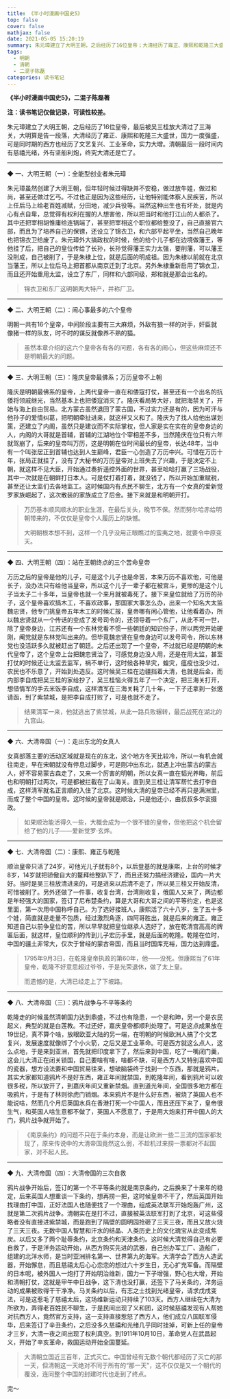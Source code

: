 ```yaml
---
title: 《半小时漫画中国史5》
top: false
cover: false
mathjax: false
date: 2021-05-05 15:20:19
summary: 朱元璋建立了大明王朝，之后经历了16位皇帝；大清经历了雍正、康熙和乾隆三大盛世；最后败给了慈禧光绪和西方的坚船利炮。
tags: 
  - 明朝
  - 清朝
  - 二混子陈磊
categories: 读书笔记
---
```


**《半小时漫画中国史5》，二混子陈磊著**

**注：读书笔记仅做记录，可读性较差。**

朱元璋建立了大明王朝，之后经历了16位皇帝，最后被吴三桂放大清过了三海关，大明算是告一段落，大清经历了雍正、康熙和乾隆三大盛世，国力一度强盛，可是同时期的西方也经历了文艺复兴、工业革命，实力大增。清朝最后一段时间内有慈禧光绪，外有坚船利炮，终究大清还是亡了。

---

◆ 一、大明王朝（一）：全能型创业者朱元璋

朱元璋虽然创建了大明王朝，但年轻时候过得缺并不安稳，做过放牛娃，做过和尚，甚至还做过乞丐。不过也正是因为这些经历，让他特别能体察人民疾苦，所以上任后马上给老百姓减赋，分田地，减少兵役等。当然这种出生也有坏处，就是内心有点自卑，总觉得有权利在握的人想害他，所以把当时和他打江山的人都杀了。其中还把宰相胡惟庸给连锅端了，甚至把宰相这个职位都给整没了，自己直接官六部，而且为了培养自己的保镖，还设立了锦衣卫，和六部平起平坐，当然自己晚年也把锦衣卫给废了。朱元璋外大搞政权的时候，他的给个儿子都在边境做藩王，等他挂了后，把自己的皇位传给了长孙，长孙觉得藩王实力太强，要削藩，可以藩王没削成，自己被削了，于是朱棣上位，就是后面的明成祖。因为朱棣以前就在北京当藩王，所以上位后马上把首都从南京迁到了北京。另外朱棣重新启用了锦衣卫，而且还开始重用太监，设立了东厂，同样和六部同级，郑和就是那会出名的。

> 锦衣卫和东厂这明朝两大特产，并称厂卫。

---

◆ 二、大明王朝（二）：闹心事最多的六个皇帝

明朝一共有16个皇帝，中间阶段主要有三大麻烦，外敌有狼一样的对手，奸臣就像猪一样的队友，时不时的谋反就像养不熟的猫。

> 虽然本章介绍的这六个皇帝各有各的问题，各有各的闹心，但这些麻烦还不是明朝最大的问题。



---

◆ 三、大明王朝（三）：隆庆皇帝最佛系；万历皇帝不上朝

隆庆是明朝最佛系的皇帝，上两代皇帝一直在和倭寇打仗，甚至还有一个出名的抗倭将领戚继光，当然基本上也把倭寇消灭了。隆庆看局势大好，就把海禁关了，开始与海上自由贸易。北方蒙古虽然退回了蒙古国，不过实力还是有的，因为可汗与他孙子的爱情纠葛，把明朝牵扯进来，就这样又义和了。隆庆为了找人给他出谋划策，还建立了内阁，虽然只是建议而不实际掌权，但人家是实在实在的皇帝身边的人，内阁的大哥就是首辅，首辅的江湖地位个宰相差不多，当然隆庆在位只有六年就驾崩了，后来的皇帝叫万历，这是明朝在位时间最长的皇帝，长达48年，当中有一个叫张居正到首辅也达到人生巅峰，君臣一心创造了万历中兴。可惜在万历十年，张局正就挂了，没有了大秘书的万历皇帝对上班失去了兴趣，于是决定不上朝，就这样不见大臣，开始通过奏折遥控外面的世界，甚至哈哈打赢了三场战役，其中一次就是在朝鲜打日本人。可是仗打着打着，就没钱了，所以开始加重赋税，甚至还让太监们去各地监工。这时候国内有点民不聊生，北方有一个女真的爱新觉罗家族崛起了，这次散装的家族成立了后金。接下来就是和明朝开打。

> 万历基本顺风顺水的职业生涯，在最后关头，晚节不保。然而努尔哈赤给明朝带来的，不仅仅是皇帝个人履历上的缺憾。
>
> 大明朝根本想不到，这样一个几乎没用正眼瞧过的蛮夷之地，就要令中原变天。

---

◆ 四、大明王朝（四）：站在王朝终点的三个苦命皇帝

万历之后的皇帝是他的儿子，可是这个儿子也是命苦，本来万历不喜欢他，可他是长子，没办法只有给他当皇帝，所以这个儿子一辈子都在被宫斗，更惨的是这个儿子当太子二十多年，当皇帝也就一个来月就被毒死了。接下来皇位就给了万历的孙子，这个皇帝喜欢搞木工，不喜欢政事，那国家大事怎么办，出来一个知名大太监魏忠贤，他专门挑皇帝五年木工的时候汇报，皇帝哪有闲心管他，让他看着办，所以魏忠贤就从一个传话的变成了发号司令的，还领导着一个东厂，从此不可一世，除了皇帝身边，江苏还有一个东林党看不惯一些朝廷的知识份子，所以两党开始硬刚，阉党就是东林党叫出来的。但毕竟魏忠贤在皇帝身边可以发号司令，所以东林党也没活跃多久就被赶出了朝廷。之后还出现了一个皇帝，不过就已经是明朝的末代皇帝了，这个皇帝上台把魏忠贤治了，可感觉身边没人用，还是在用太监，甚至打仗的时候还让太监去监军，祸不单行，这时候各种旱灾，蝗灾，瘟疫也没少过，农民也不乐意了，开始到处造反。这时候吴三桂在边疆挡着大清，也就是后金，而内部李自成把吴三桂的家给抄了，吴三桂恼火得五年了一个决定，把三海关打开，想借情军的手去米饭李自成，这样清军在三海关耗了几十年，一下子还拿到一张邀请函，到了紫禁城，是把李自成打败了，可是也就不走了。

> 结果清军一来，他就逃出了紫禁城，从此一路兵败辗转，最后战死在湖北的九宫山。

---

◆ 六、大清帝国（一）：走出东北的女真人

女真部落主要的活动区域就是现在的东北，这个地方冬天比较冷，所以一有机会就往南走，早在宋朝就没有停息过脚步，可是刚冲出东北，就遇上冲出蒙古的蒙古人，好不容易蒙古森走了，又来一个厉害的明朝，所以女真一直在韬光养晦，前后也和明朝打过两次，可是都被拦截在了山海关。直到吴三桂让清军帮忙去打李自成，这样清军就名正言顺的入住了北京。这时候大清的皇帝已经不再只是满洲里，而成了整个中国的皇帝。这时候的皇帝就是顺治，只是他还小，由叔叔多尔衮摄政。

> 如果顺治能活得久一些，大概会成为一个很不错的皇帝，但他把这个机会留给了他的儿子——爱新觉罗·玄烨。

---

◆ 七、大清帝国（二）：康熙、雍正与乾隆

顺治皇帝只活了24岁，可他光儿子就有8个，以后登基的就是康熙，上台的时候才8岁，14岁就把骄傲自大的鳌拜给整趴下了，而且还努力搞经济建设，国内一片大好。当时是吴三桂放清进来的，可是进来以后清不走了，所以吴三桂又开始反清，可惜被削了。另外还做了一件事，收复台湾，台湾刚收复，俄国人又来了，两边都是年轻强大的国家，签订了尼布楚条约，算是大哥和大哥之间的平等约定，也是这里面，第一次用中国称呼自己。为了选好接班人，康熙活了六十八岁，生了五十多个娃，简直就是走量不包质，经过激烈角逐，四阿哥胜出，就是后来的雍正。雍正知道自己以前争皇位的苦，所以早早就把皇位继承人选好了，放在乾清宫高高的牌匾后面，就这样，皇位顺利的传到儿子宏历手里，就是后面的乾隆。乾隆在位时，中国的疆土非常大，仅次于曾经的蒙古帝国，而且当时国库充裕，国力达到鼎盛。

> 1795年9月3日，在乾隆皇帝执政的第60年，他——没死。但康熙当了61年皇帝，乾隆不好意思超过爷爷，于是光荣退休，做了太上皇。
>
> 而遗憾的是，大清已经走上了下坡路。

---

◆ 八、大清帝国（三）：鸦片战争与不平等条约

乾隆走的时候虽然清朝国力达到鼎盛，不过也有隐患，一个是和珅，另一个是农民起义，典型的就是白莲教。不过还好，嘉庆皇帝都顺利处理了。可是这点成果放在19世纪，真不算个啥，放眼欧亚大陆的另一端，在明朝的时候欧洲人搞了个文艺复兴，发展速度就像绑了个小火箭，之后又是工业革命。可是西方就这么点人，这么点地，于是来到亚洲，首先就把印度拿下了，然后来到中国，吃了一嘴闭门羹，这会儿大清正在闭关锁国，自己要啥有啥，啥都不缺，可是西方人又特别喜欢中国的瓷器，想方设法要和中国贸易往来，想破脑袋终于找到一个东西，那就是鸦片。其实大家都知道鸦片不是好东西，雍正年间就禁国，到乾隆年间，看到鸦片可以收很多税，所以放开了，到嘉庆年间又重新禁烟。直到道光年间，全国很多地方都在吸鸦片，于是有了林则徐虎门销烟。本来鸦片不是什么好东西，被烧了英国人也不能说啥，然而几个月后英国水兵在香港打死一个中国人，而且还压下来了，皇帝很生气，和英国人啥生意都不做了，英国人不愿意了，于是用大炮来打开中国人的大门，鸦片战争就开始了。

> 《南京条约》的问题不只在于条约本身，而是让欧洲一些二三流的国家都发现了，原来传说中的大清帝国竟然这么弱，不趁机过来捞一票都对不起国家，对不起人民。

---

◆ 九、大清帝国（四）：大清帝国的三次自救

鸦片战争开始后，签订的第一个不平等条约就是南京条约，之后换来了十来年的稳定，后来英国人想重谈一下条约，想再捞一把，这时候皇帝不干了，然后英国开始找理由打中国，正好法国人也随便找了一个理由，组成英法联军开始炮轰广州，这就是第二次鸦片战争。清朝实在是打不过，直接被英法联军打到了北京，可这些侵略者没有直接进紫禁城，而是跑到了隔壁的圆明园抢砸了三天三夜，而且又放火烧了三天三夜。无数中国人智慧和汗水的结晶、人类历史上的文化瑰宝从此变成焦炭。以后又多了两个耻辱条约，北京条约和天津条约。这时候大清觉得自己有必要自救了，于是洋务运动开始，从西方购买先进的武器，自己创办军工厂、造船厂，组建的北洋水师，是当时亚洲排名第一、世界第九的海军。大清学会了西方人造武器，开始懈怠，而且慈禧太后心心恋恋的想过六十岁生日，无心扩充军备。而隔壁的日本呢，被外国人一炮打了开始明治维新，国力一下子增强，野心也大增，开始和清朝打仗，这就是甲午中日战争，这下清也没打赢，还签下了马关条约，洋务运动的成果被败得干干净净。马关条约以后，有志之士找到光绪皇帝，请求戊戌变法，可是这惹毛了慈禧太后，这场维新运动只持续了103天。西方人继续在大清为所欲为，弄得老百姓民不聊生，于是民间出现了义和团，这时候慈禧发现有人帮她对抗西方人，竟然官方支持，这一支持直接惹怒了西方人，他们成立八国联军侵华，后来签订了辛丑条约，之后没多久慈禧和光绪几乎同时挂掉，可新上任的皇帝才三岁，大清一夜之间出现了权利真空。到1911年10月10日，革命党人在武昌起义，开始了辛亥革命，救国运动开始全国蔓延。

> 大清朝立国近三百年，正式灭亡。中国曾经有无数个朝代都经历了灭亡的那一天，但清朝这一天绝对不同于所有的“那一天”，这不仅仅是又一个朝代的覆没，连同整个中国的封建时代也走到了终点。



完～